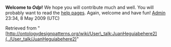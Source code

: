 __Welcome to _Odp_!__ We hope you will contribute much and well. 
You will probably want to read the [help pages](http://ontologydesignpatterns.org/wiki/Help:Contents "Help:Contents"). Again, welcome and have fun! [Admin](http://ontologydesignpatterns.org/wiki/index.php?title=User:Admin&action=edit&redlink=1 "User:Admin (not yet written)") 23:34, 8 May 2009 (UTC)





Retrieved from "[http://ontologydesignpatterns.org/wiki/User\_talk:JuanHeguiabehere2](../User_talk/JuanHeguiabehere2)"
